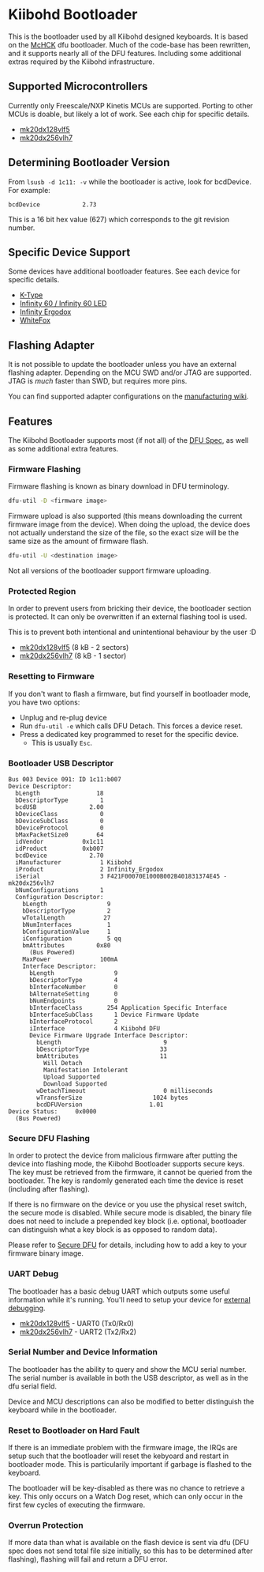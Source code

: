 # Kiibohd Bootloader

This is the bootloader used by all Kiibohd designed keyboards.
It is based on the [McHCK](https://github.com/mchck/mchck) dfu bootloader.
Much of the code-base has been rewritten, and it supports nearly all of the DFU features.
Including some additional extras required by the Kiibohd infrastructure.


## Supported Microcontrollers

Currently only Freescale/NXP Kinetis MCUs are supported.
Porting to other MCUs is doable, but likely a lot of work.
See each chip for specific details.

* [mk20dx128vlf5](Documentation/mk20dx128vlf5.md)
* [mk20dx256vlh7](Documentation/mk20dx256vlh7.md)



## Determining Bootloader Version

From `lsusb -d 1c11: -v` while the bootloader is active, look for bcdDevice.
For example:
```
bcdDevice            2.73
```
This is a 16 bit hex value (627) which corresponds to the git revision number.



## Specific Device Support

Some devices have additional bootloader features.
See each device for specific details.

* [K-Type](Documentation/K-Type.md)
* [Infinity 60 / Infinity 60 LED](Documentation/Infinity_60.md)
* [Infinity Ergodox](Documentation/Infinity_Ergodox.md)
* [WhiteFox](Documentation/WhiteFox.md)



## Flashing Adapter

It is not possible to update the bootloader unless you have an external flashing adapter.
Depending on the MCU SWD and/or JTAG are supported.
JTAG is *much* faster than SWD, but requires more pins.

You can find supported adapter configurations on the [manufacturing wiki](https://github.com/kiibohd/manufacturing/wiki).



## Features

The Kiibohd Bootloader supports most (if not all) of the [DFU Spec](http://www.usb.org/developers/docs/devclass_docs/DFU_1.1.pdf), as well as some additional extra features.


### Firmware Flashing

Firmware flashing is known as binary download in DFU terminology.

```bash
dfu-util -D <firmware image>
```

Firmware upload is also supported (this means downloading the current firmware image from the device).
When doing the upload, the device does not actually understand the size of the file, so the exact size will be the same size as the amount of firmware flash.

```bash
dfu-util -U <destination image>
```

Not all versions of the bootloader support firmware uploading.


### Protected Region

In order to prevent users from bricking their device, the bootloader section is protected.
It can only be overwritten if an external flashing tool is used.

This is to prevent both intentional and unintentional behaviour by the user :D

* [mk20dx128vlf5](Documentation/mk20dx128vlf5.md) (8 kB - 2 sectors)
* [mk20dx256vlh7](Documentation/mk20dx256vlh7.md) (8 kB - 1 sector)


### Resetting to Firmware

If you don't want to flash a firmware, but find yourself in bootloader mode, you have two options:

* Unplug and re-plug device
* Run `dfu-util -e` which calls DFU Detach. This forces a device reset.
* Press a dedicated key programmed to reset for the specific device.
  + This is usually `Esc`.


### Bootloader USB Descriptor

```
Bus 003 Device 091: ID 1c11:b007
Device Descriptor:
  bLength                18
  bDescriptorType         1
  bcdUSB               2.00
  bDeviceClass            0
  bDeviceSubClass         0
  bDeviceProtocol         0
  bMaxPacketSize0        64
  idVendor           0x1c11
  idProduct          0xb007
  bcdDevice            2.70
  iManufacturer           1 Kiibohd
  iProduct                2 Infinity_Ergodox
  iSerial                 3 F421F00070E1000B002B401831374E45 - mk20dx256vlh7
  bNumConfigurations      1
  Configuration Descriptor:
    bLength                 9
    bDescriptorType         2
    wTotalLength           27
    bNumInterfaces          1
    bConfigurationValue     1
    iConfiguration          5 qq
    bmAttributes         0x80
      (Bus Powered)
    MaxPower              100mA
    Interface Descriptor:
      bLength                 9
      bDescriptorType         4
      bInterfaceNumber        0
      bAlternateSetting       0
      bNumEndpoints           0
      bInterfaceClass       254 Application Specific Interface
      bInterfaceSubClass      1 Device Firmware Update
      bInterfaceProtocol      2
      iInterface              4 Kiibohd DFU
      Device Firmware Upgrade Interface Descriptor:
        bLength                             9
        bDescriptorType                    33
        bmAttributes                       11
          Will Detach
          Manifestation Intolerant
          Upload Supported
          Download Supported
        wDetachTimeout                      0 milliseconds
        wTransferSize                    1024 bytes
        bcdDFUVersion                   1.01
Device Status:     0x0000
  (Bus Powered)
```


### Secure DFU Flashing

In order to protect the device from malicious firmware after putting the device into flashing mode, the Kiibohd Bootloader supports secure keys.
The key must be retrieved from the firmware, it cannot be queried from the bootloader.
The key is randomly generated each time the device is reset (including after flashing).

If there is no firmware on the device or you use the physical reset switch, the secure mode is disabled.
While secure mode is disabled, the binary file does not need to include a prepended key block (i.e. optional, bootloader can distinguish what a key block is as opposed to random data).

Please refer to [Secure DFU](Documentation/SecureDFU.md) for details, including how to add a key to your firmware binary image.


### UART Debug

The bootloader has a basic debug UART which outputs some useful information while it's running.
You'll need to setup your device for [external debugging](https://github.com/kiibohd/controller/wiki/External-Debugging).

* [mk20dx128vlf5](Documentation/mk20dx128vlf5.md) - UART0 (Tx0/Rx0)
* [mk20dx256vlh7](Documentation/mk20dx256vlh7.md) - UART2 (Tx2/Rx2)


### Serial Number and Device Information

The bootloader has the ability to query and show the MCU serial number.
The serial number is available in both the USB descriptor, as well as in the dfu serial field.

Device and MCU descriptions can also be modified to better distinguish the keyboard while in the bootloader.


### Reset to Bootloader on Hard Fault

If there is an immediate problem with the firmware image, the IRQs are setup such that the bootloader will reset the kebyoard and restart in bootloader mode.
This is particularily important if garbage is flashed to the keyboard.

The bootloader will be key-disabled as there was no chance to retrieve a key.
This only occurs on a Watch Dog reset, which can only occur in the first few cycles of executing the firmware.


### Overrun Protection

If more data than what is available on the flash device is sent via dfu (DFU spec does not send total file size initially, so this has to be determined after flashing), flashing will fail and return a DFU error.

